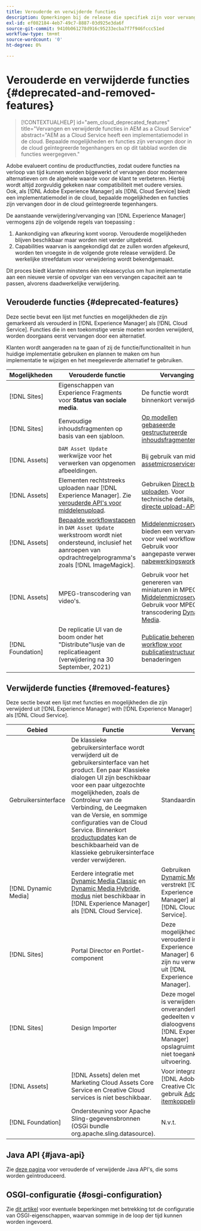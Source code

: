 ```yaml
---
title: Verouderde en verwijderde functies
description: Opmerkingen bij de release die specifiek zijn voor vervangen en verwijderde functies in [!DNL Adobe Experience Manager] als [!DNL Cloud Service].
exl-id: ef082184-4eb7-49c7-8887-03d925e3da6f
source-git-commit: 9410b061278d916c95233ecba7f7f946fccc51ed
workflow-type: tm+mt
source-wordcount: '0'
ht-degree: 0%

---
```


# Verouderde en verwijderde functies {#deprecated-and-removed-features}

>[!CONTEXTUALHELP]
>id="aem_cloud_deprecated_features"
>title="Vervangen en verwijderde functies in AEM as a Cloud Service"
>abstract="AEM as a Cloud Service heeft een implementatiemodel in de cloud. Bepaalde mogelijkheden en functies zijn vervangen door in de cloud geïntegreerde tegenhangers en op dit tabblad worden die functies weergegeven."


Adobe evalueert continu de productfuncties, zodat oudere functies na verloop van tijd kunnen worden bijgewerkt of vervangen door modernere alternatieven om de algehele waarde voor de klant te verbeteren. Hierbij wordt altijd zorgvuldig gekeken naar compatibiliteit met oudere versies. Ook, als [!DNL Adobe Experience Manager] als [!DNL Cloud Service] biedt een implementatiemodel in de cloud, bepaalde mogelijkheden en functies zijn vervangen door in de cloud geïntegreerde tegenhangers.

De aanstaande verwijdering/vervanging van [!DNL Experience Manager] vermogens zijn de volgende regels van toepassing :

1. Aankondiging van afkeuring komt voorop. Verouderde mogelijkheden blijven beschikbaar maar worden niet verder uitgebreid.
1. Capabilities waarvan is aangekondigd dat ze zullen worden afgekeurd, worden ten vroegste in de volgende grote release verwijderd. De werkelijke streefdatum voor verwijdering wordt bekendgemaakt.

Dit proces biedt klanten minstens één releasecyclus om hun implementatie aan een nieuwe versie of opvolger van een vervangen capaciteit aan te passen, alvorens daadwerkelijke verwijdering.

## Verouderde functies {#deprecated-features}

Deze sectie bevat een lijst met functies en mogelijkheden die zijn gemarkeerd als verouderd in [!DNL Experience Manager] als [!DNL Cloud Service]. Functies die in een toekomstige versie moeten worden verwijderd, worden doorgaans eerst vervangen door een alternatief.

Klanten wordt aangeraden na te gaan of zij de functie/functionaliteit in hun huidige implementatie gebruiken en plannen te maken om hun implementatie te wijzigen en het meegeleverde alternatief te gebruiken.

| Mogelijkheden | Verouderde functie | Vervanging |
| ------------ | ------------------ | ----------- |
| [!DNL Sites] | Eigenschappen van Experience Fragments voor **Status van sociale media**. | De functie wordt binnenkort verwijderd. |
| [!DNL Sites] | Eenvoudige inhoudsfragmenten op basis van een sjabloon. | [Op modellen gebaseerde gestructureerde inhoudsfragmenten](/help/assets/content-fragments/content-fragments-models.md) nu. |
| [!DNL Assets] | `DAM Asset Update` werkwijze voor het verwerken van opgenomen afbeeldingen. | Bij gebruik van middelen [assetmicroservices](/help/assets/asset-microservices-overview.md) nu. |
| [!DNL Assets] | Elementen rechtstreeks uploaden naar [!DNL Experience Manager]. Zie [verouderde API&#39;s voor middelenupload](/help/assets/developer-reference-material-apis.md#deprecated-asset-upload-api). | Gebruiken [Direct binair uploaden](/help/assets/add-assets.md). Voor technische details, zie [directe upload-API&#39;s](/help/assets/developer-reference-material-apis.md#upload-binary). |
| [!DNL Assets] | [Bepaalde workflowstappen](/help/assets/developer-reference-material-apis.md#post-processing-workflows-steps) in `DAM Asset Update` werkstroom wordt niet ondersteund, inclusief het aanroepen van opdrachtregelprogramma&#39;s zoals [!DNL ImageMagick]. | [Middelenmicroservices](/help/assets/asset-microservices-overview.md) bieden een vervanging voor veel workflows. Gebruik voor aangepaste verwerking [nabewerkingsworkflows](/help/assets/asset-microservices-configure-and-use.md#post-processing-workflows). |
| [!DNL Assets] | MPEG-transcodering van video&#39;s. | Gebruik voor het genereren van miniaturen in MPEG [Middelenmicroservices](/help/assets/asset-microservices-overview.md). Gebruik voor MPEG-transcodering [Dynamic Media](/help/assets/manage-video-assets.md). |
| [!DNL Foundation] | De replicatie UI van de boom onder het &quot;Distribute&quot;lusje van de replicatieagent (verwijdering na 30 September, 2021) | [Publicatie beheren](/help/operations/replication.md#manage-publication) of [workflow voor publicatiestructuur](/help/operations/replication.md#publish-content-tree-workflow) benaderingen |

## Verwijderde functies {#removed-features}

Deze sectie bevat een lijst met functies en mogelijkheden die zijn verwijderd uit [!DNL Experience Manager] with [!DNL Experience Manager] als [!DNL Cloud Service].

| Gebied | Functie | Vervanging |
| ------------ | ------------------ | ----------- |
| Gebruikersinterface | De klassieke gebruikersinterface wordt verwijderd uit de gebruikersinterface van het product. Een paar Klassieke dialogen UI zijn beschikbaar voor een paar uitgezochte mogelijkheden, zoals de Controleur van de Verbinding, de Leegmaken van de Versie, en sommige configuraties van de Cloud Service. Binnenkort [productupdates](/help/release-notes/home.md) kan de beschikbaarheid van de klassieke gebruikersinterface verder verwijderen. | Standaardinterface |
| [!DNL Dynamic Media] | Eerdere integratie met [Dynamic Media Classic](https://experienceleague.adobe.com/docs/experience-manager-65/administering/integration/scene7.html#integration) en [Dynamic Media Hybride, modus](https://experienceleague.adobe.com/docs/experience-manager-65/assets/dynamic/config-dynamic.html#dynamic) niet beschikbaar in [!DNL Experience Manager] als [!DNL Cloud Service]. | Gebruiken [Dynamic Media](/help/assets/dynamic-media/dynamic-media.md) verstrekt [!DNL Experience Manager] als [!DNL Cloud Service]. |
| [!DNL Sites] | Portal Director en Portlet-component | Deze mogelijkheden zijn verouderd in [!DNL Experience Manager] 6.4 en zijn nu verwijderd uit [!DNL Experience Manager]. |
| [!DNL Sites] | Design Importer | Deze mogelijkheid is verwijderd als onveranderlijke gedeelten van het dialoogvenster [!DNL Experience Manager] opslagruimte zijn niet toegankelijk bij uitvoering. |
| [!DNL Assets] | [!DNL Assets] delen met Marketing Cloud Assets Core Service en Creative Cloud services is niet beschikbaar. | Voor integratie met [!DNL Adobe Creative Cloud], gebruik [Adobe-itemkoppeling](https://helpx.adobe.com/enterprise/using/adobe-asset-link.html). |
| [!DNL Foundation] | Ondersteuning voor Apache Sling-gegevensbronnen (OSGi bundle org.apache.sling.datasource). | N.v.t. |

## Java API {#java-api}

Zie [deze pagina](/help/release-notes/deprecated-apis.md) voor verouderde of verwijderde Java API&#39;s, die soms worden geïntroduceerd.

## OSGI-configuratie {#osgi-configuration}

Zie [dit artikel](/help/implementing/deploying/osgi-configuration-api.md) voor eventuele beperkingen met betrekking tot de configuratie van OSGI-eigenschappen, waarvan sommige in de loop der tijd kunnen worden ingevoerd.

